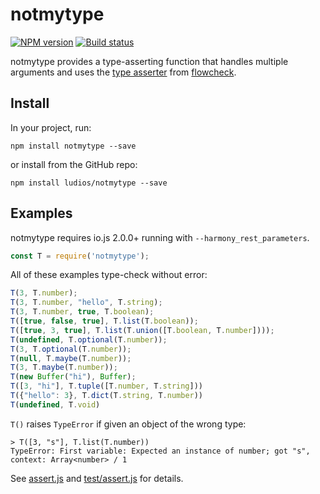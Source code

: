 notmytype
===

[![NPM version][npm-image]][npm-url]
[![Build status][travis-image]][travis-url]

notmytype provides a type-asserting function that handles multiple arguments and uses the [type asserter](https://github.com/gcanti/flowcheck/blob/master/src/assert.js) from [flowcheck](https://github.com/gcanti/flowcheck).


Install
---

In your project, run:

```
npm install notmytype --save
```

or install from the GitHub repo:

```
npm install ludios/notmytype --save
```


Examples
---

notmytype requires io.js 2.0.0+ running with `--harmony_rest_parameters`.

```js
const T = require('notmytype');
```

All of these examples type-check without error:

```js
T(3, T.number);
T(3, T.number, "hello", T.string);
T(3, T.number, true, T.boolean);
T([true, false, true], T.list(T.boolean));
T([true, 3, true], T.list(T.union([T.boolean, T.number])));
T(undefined, T.optional(T.number));
T(3, T.optional(T.number));
T(null, T.maybe(T.number));
T(3, T.maybe(T.number));
T(new Buffer("hi"), Buffer);
T([3, "hi"], T.tuple([T.number, T.string]))
T({"hello": 3}, T.dict(T.string, T.number))
T(undefined, T.void)
```

`T()` raises `TypeError` if given an object of the wrong type:

```
> T([3, "s"], T.list(T.number))
TypeError: First variable: Expected an instance of number; got "s", context: Array<number> / 1
```

See [assert.js](https://github.com/ludios/notmytype/blob/master/assert.js) and [test/assert.js](https://github.com/ludios/notmytype/blob/master/tests/assert.js) for details.


[npm-image]: https://img.shields.io/npm/v/notmytype.svg
[npm-url]: https://npmjs.org/package/notmytype
[travis-image]: https://img.shields.io/travis/ludios/notmytype.svg
[travis-url]: https://travis-ci.org/ludios/notmytype
